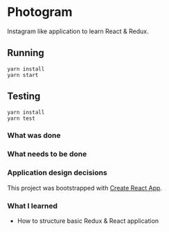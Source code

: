 # Photogram

Instagram like application to learn React & Redux.


## Running

```shell
yarn install
yarn start
```

## Testing

```shell
yarn install
yarn test
```

### What was done
### What needs to be done

### Application design decisions
This project was bootstrapped with [Create React App](https://github.com/facebookincubator/create-react-app).

### What I learned
* How to structure basic Redux & React application
